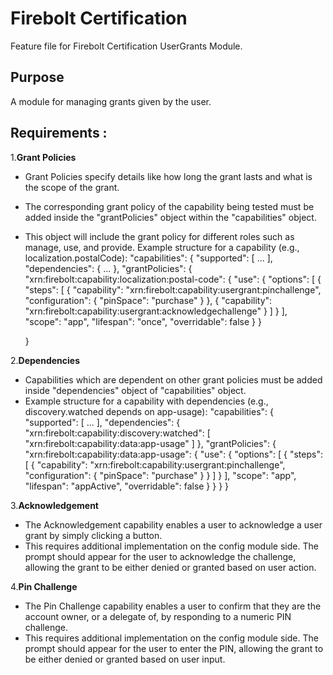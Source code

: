 # Firebolt Certification
Feature file for Firebolt Certification UserGrants Module.

## Purpose
A module for managing grants given by the user.

## Requirements :
1.**Grant Policies**
* Grant Policies specify details like how long the grant lasts and what is the scope of the grant. 
* The corresponding grant policy of the capability being tested must be added inside the "grantPolicies" object within the "capabilities" object.
* This object will include the grant policy for different roles such as manage, use, and provide.
  Example structure for a capability (e.g., localization.postalCode):
    "capabilities": {
                        "supported": [ 
                            ...
                        ],
                        "dependencies": {
                                ...
                        },
                        "grantPolicies": {
                            "xrn:firebolt:capability:localization:postal-code": {
                                    "use": {
                                        "options": [
                                            {
                                                "steps": [
                                                    {
                                                        "capability": "xrn:firebolt:capability:usergrant:pinchallenge",
                                                        "configuration": {
                                                            "pinSpace": "purchase"
                                                        }
                                                    },
                                                    {
                                                        "capability": "xrn:firebolt:capability:usergrant:acknowledgechallenge"
                                                    }
                                                ]
                                            }
                                        ],
                                        "scope": "app",
                                        "lifespan": "once",
                                        "overridable": false
                                    }
                        }

    }

 2.**Dependencies** 
 * Capabilities which are dependent on other grant policies must be added inside "dependencies" object of "capabilities" object.
 * Example structure for a capability with dependencies (e.g., discovery.watched depends on app-usage):
    "capabilities": {
                        "supported": [ 
                            ...
                        ],
                        "dependencies": {
                                "xrn:firebolt:capability:discovery:watched": [
                                    "xrn:firebolt:capability:data:app-usage"
                                ]
                        },
                        "grantPolicies": {
                            "xrn:firebolt:capability:data:app-usage": {
                                "use": {
                                "options": [
                                    {
                                    "steps": [
                                        {
                                        "capability": "xrn:firebolt:capability:usergrant:pinchallenge",
                                        "configuration": {
                                            "pinSpace": "purchase"
                                        }
                                        }
                                    ]
                                    }
                                ],
                                "scope": "app",
                                "lifespan": "appActive",
                                "overridable": false
                                }
                            }
                        }
    }

3.**Acknowledgement**
 * The Acknowledgement capability enables a user to acknowledge a user grant by simply clicking a button.
 * This requires additional implementation on the config module side. The prompt should appear for the user to acknowledge the challenge, allowing the grant to be either denied or granted based on user action.

4.**Pin Challenge**
* The Pin Challenge capability enables a user to confirm that they are the account owner, or a delegate of, by responding to a numeric PIN challenge.
* This requires additional implementation on the config module side. The prompt should appear for the user to enter the PIN, allowing the grant to be either denied or granted based on user input.